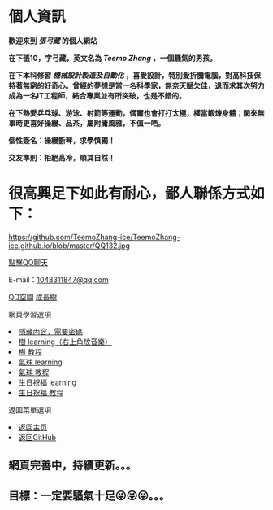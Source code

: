 # 個人資訊

**歡迎來到 *張弓藏*  的個人網站**

**在下張10，字弓藏，英文名為 *Teemo Zhang* ，一個騷氣的男孩。**

**在下本科修習  *機械設計製造及自動化*  ，喜愛設計，特別愛折騰電腦，對高科技保持著無窮的好奇心。曾經的夢想是當一名科學家，無奈天賦欠佳，退而求其次努力成為一名IT工程師，結合專業並有所突破，也是不錯的。**

**在下熱愛乒乓球、游泳、射箭等運動，偶爾也會打打太極，權當鍛煉身體；閑來無事時更喜好操縵、品茶，屬附庸風雅，不值一哂。**

**個性簽名：操縵斵琴，求學慎獨！**

**交友準則：拒絕高冷，順其自然！**

# 很高興足下如此有耐心，鄙人聯係方式如下：

  <ima> https://github.com/TeemoZhang-ice/TeemoZhang-ice.github.io/blob/master/QQ132.jpg </ima>

<a href="tencent://message/?uin=1324346371&Site=&Menu=yes">點擊QQ聊天</a>

E-mail：1048311847@qq.com

<a href="https://user.qzone.qq.com/1048311847/infocenter">QQ空間</a>
<a href="https://user.qzone.qq.com/1048311847/infocenter">成長樹</a>



  <p>網頁學習選項</p>

  <li> <a href="https://zhuanlan.zhihu.com/p/72907840">隱藏內容，需要密碼</a> </li>

  <li> <a href="https://teemozhang-ice.github.io/LoveTree/index.html">樹 learning（右上角放音樂）</a> </li>
  <li> <a href="https://zhuanlan.zhihu.com/p/72907840">樹 教程</a> </li>

  <li> <a href="https://ajlovechina.github.io/loveBalloon/">氣球 learning</a> </li>
  <li> <a href="https://zhuanlan.zhihu.com/p/99136480">氣球 教程</a> </li>

  <li> <a href="https://teemozhang-ice.github.io/birthday/">生日祝福 learning</a> </li>
  <li> <a href="https://zhuanlan.zhihu.com/p/85899661">生日祝福 教程</a> </li>


  <p>返回菜單選項</p>

  <li> <a href="https://teemozhang-ice.github.io/">返回主页</a> </li>
  <li> <a href="https://github.com/TeemoZhang-ice/LoveTree/blob/master/config.js">返回GitHub</a> </li>
</ul>





## 網頁完善中，持續更新。。。

## 目標：一定要騷氣十足😜😜😜。。。

